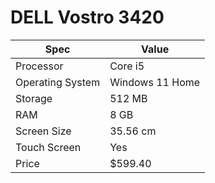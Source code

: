# DELL Vostro 3420

| Spec | Value |
|---|---|
| Processor | Core i5 |
| Operating System | Windows 11 Home |
| Storage | 512 MB |
| RAM | 8 GB |
| Screen Size | 35.56 cm |
| Touch Screen | Yes |
| Price | $599.40 |
